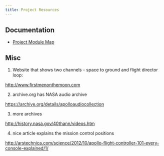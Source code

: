 ```yaml
---
title: Project Resources
---
```


## Documentation

- [Project Module Map](project-module-map.html)

## Misc 

1) Website that shows two channels - space to ground and flight director loop:

http://www.firstmenonthemoon.com

2) archive.org has NASA audio archive

https://archive.org/details/apolloaudiocollection

3) more archives

http://history.nasa.gov/40thann/videos.htm

4) nice article explains the mission control positions

http://arstechnica.com/science/2012/10/apollo-flight-controller-101-every-console-explained/1/



